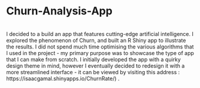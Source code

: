 # Churn-Analysis-App
<br/>
I decided to a build an app that features cutting-edge artificial intelligence. I explored the phenomenon of Churn, and built an R Shiny app to illustrate the results.
I did not spend much time optimising the various algorithms that I used in the project - my primary purpose was to showcase the type of app that I can make from scratch. I initially developed the app with a quirky design theme in mind, however I eventually decided to redesign it with a more streamlined interface - it can be viewed by visiting this address : https://isaacgamal.shinyapps.io/ChurnRate/) . 

